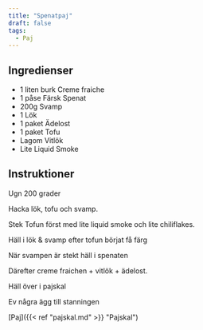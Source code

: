 ```yaml
---
title: "Spenatpaj"
draft: false
tags:
  - Paj
---
```


## Ingredienser
- 1 liten burk Creme fraiche
- 1 påse Färsk Spenat
- 200g Svamp
- 1 Lök
- 1 paket Ädelost
- 1 paket Tofu
- Lagom Vitlök
- Lite Liquid Smoke

## Instruktioner

Ugn 200 grader

Hacka lök, tofu och svamp.

Stek Tofun först med lite liquid smoke och lite chiliflakes.

Häll i lök & svamp efter tofun börjat få färg

När svampen är stekt häll i spenaten

Därefter creme fraichen + vitlök + ädelost.

Häll över i pajskal

Ev några ägg till stanningen

[Paj]({{< ref "pajskal.md" >}} "Pajskal")
